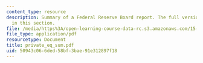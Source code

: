 ```yaml
---
content_type: resource
description: Summary of a Federal Reserve Board report. The full version can be found
  in this section.
file: /media/https%3A/open-learning-course-data-rc.s3.amazonaws.com/15-617-the-law-of-corporate-finance-and-financial-markets-spring-2004/50943c066ded58bf3bae91e312897f18_private_eq_sum.pdf
file_type: application/pdf
resourcetype: Document
title: private_eq_sum.pdf
uid: 50943c06-6ded-58bf-3bae-91e312897f18
---
```

